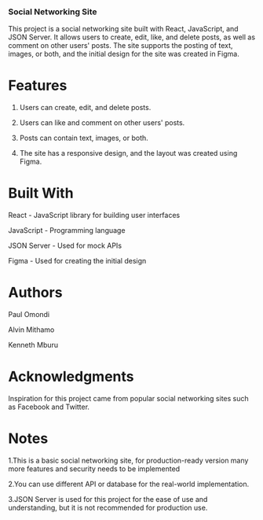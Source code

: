 ### Social Networking Site
This project is a social networking site built with React, JavaScript, and JSON Server. It allows users to create, edit, like, and delete posts, as well as comment on other users' posts. The site supports the posting of text, images, or both, and the initial design for the site was created in Figma.






# Features
1. Users can create, edit, and delete posts.

3. Users can like and comment on other users' posts.

5. Posts can contain text, images, or both.

7. The site has a responsive design, and the layout was created using Figma.


# Built With
React - JavaScript library for building user interfaces

JavaScript - Programming language

JSON Server - Used for mock APIs

Figma - Used for creating the initial design

# Authors
Paul Omondi

Alvin Mithamo

Kenneth Mburu


# Acknowledgments
Inspiration for this project came from popular social networking sites such as Facebook and Twitter.
# Notes 
1.This is a basic social networking site, for production-ready version many more features and security needs to be implemented

2.You can use different API or database for the real-world implementation.

3.JSON Server is used for this project for the ease of use and understanding, but it is not recommended for production use.

